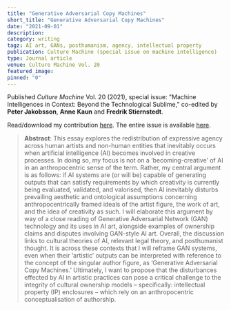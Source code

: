 ```yaml
---
title: "Generative Adversarial Copy Machines"
short_title: "Generative Adversarial Copy Machines"
date: "2021-09-01"
description:
category: writing
tagz: AI art, GANs, posthumanism, agency, intellectual property
publication: Culture Machine (special issue on machine intelligence)
type: Journal article
venue: Culture Machine Vol. 20
featured_image:
pinned: "0"
---
```


Published *Culture Machine* Vol. 20 (2021), special issue: "Machine Intelligences in Context: Beyond the Technological Sublime," co-edited by **Peter Jakobsson**, **Anne Kaun** and **Fredrik Stiernstedt**.

Read/download my contribution [here](https://culturemachine.net/vol-20-machine-intelligences/generative-adversarial-copy-machines-martin-zeilinger/). The entire issue is available [here](https://culturemachine.net/vol-20-machine-intelligences/).

>**Abstract**:
This essay explores the redistribution of expressive agency across human artists and non-human entities that inevitably occurs when artificial intelligence (AI) becomes involved in creative processes. In doing so, my focus is not on a ‘becoming-creative’ of AI in an anthropocentric sense of the term. Rather, my central argument is as follows: if AI systems are (or will be) capable of generating outputs that can satisfy requirements by which creativity is currently being evaluated, validated, and valorised, then AI inevitably disturbs prevailing aesthetic and ontological assumptions concerning anthropocentrically framed ideals of the artist figure, the work of art, and the idea of creativity as such. I will elaborate this argument by way of a close reading of Generative Adversarial Network (GAN) technology and its uses in AI art, alongside examples of ownership claims and disputes involving GAN-style AI art. Overall, the discussion links to cultural theories of AI, relevant legal theory, and posthumanist thought. It is across these contexts that I will reframe GAN systems, even when their ‘artistic’ outputs can be interpreted with reference to the concept of the singular author figure, as ‘Generative Adversarial Copy Machines.’ Ultimately, I want to propose that the disturbances effected by AI in artistic practices can pose a critical challenge to the integrity of cultural ownership models – specifically: intellectual property (IP) enclosures – which rely on an anthropocentric conceptualisation of authorship.

